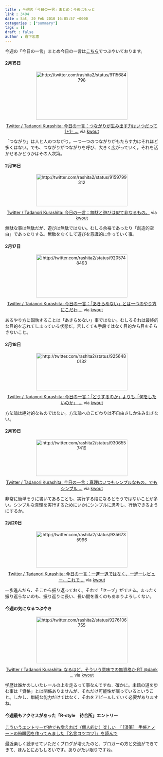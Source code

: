 ```yaml
---
title : 今週の「今日の一言」まとめ：今後はもっと
link : 3404
date : Sat, 20 Feb 2010 16:05:57 +0000
categories : ["summary"]
tags : []
draft : false
author : 倉下忠憲
---
```


今週の「今日の一言」まとめ今日の一言は<a href="http://twitter.com/rashita2">こちら</a>でつぶやいております。
<h4>2月15日</h4>
<div class="kwout" style="text-align: center;"><img src="http://kwout.com/cutout/7/n3/xt/94x_bor_w300.jpg" alt="http://twitter.com/rashita2/status/9115684798" title="Twitter / Tadanori Kurashita: 今日の一言：つながりが生み出す力はいつだって1+1= ..." width="300" height="158" style="border: none;" usemap="#map_7n3xt94x" /><map id="map_7n3xt94x" name="map_7n3xt94x"><area coords="13,84,61,89" href="http://twitter.com/rashita2/status/9115684798" alt="" shape="rect" /><area coords="13,106,36,130" href="http://twitter.com/rashita2" alt="" shape="rect" /><area coords="47,106,104,120" href="http://twitter.com/rashita2" alt="" shape="rect" /></map><p style="margin-top: 10px; text-align: center;"><a href="http://twitter.com/rashita2/status/9115684798">Twitter / Tadanori Kurashita: 今日の一言：つながりが生み出す力はいつだって1+1= ...</a> via <a href="http://kwout.com/quote/7n3xt94x">kwout</a></p></div>
「つながり」は人と人のつながり。一つ一つのつながりがもたらす力はそれほど多くはない。でも、つながりがつながりを呼び、大きく広がっていく。それを活かせるかどうかはその人次第。

<h4>2月16日</h4>
<div class="kwout" style="text-align: center;"><img src="http://kwout.com/cutout/f/9r/fd/c36_bor_w300.jpg" alt="http://twitter.com/rashita2/status/9159799312" title="Twitter / Tadanori Kurashita: 今日の一言：無駄と遊びは似て非なるもの。" width="300" height="106" style="border: none;" usemap="#map_f9rfdc36" /><map id="map_f9rfdc36" name="map_f9rfdc36"><area coords="12,30,61,35" href="http://twitter.com/rashita2/status/9159799312" alt="" shape="rect" /><area coords="12,52,35,76" href="http://twitter.com/rashita2" alt="" shape="rect" /><area coords="46,51,104,66" href="http://twitter.com/rashita2" alt="" shape="rect" /></map><p style="margin-top: 10px; text-align: center;"><a href="http://twitter.com/rashita2/status/9159799312">Twitter / Tadanori Kurashita: 今日の一言：無駄と遊びは似て非なるもの。</a> via <a href="http://kwout.com/quote/f9rfdc36">kwout</a></p></div>
無駄な事は無駄だが、遊びは無駄ではない。むしろ余裕であったり「創造的空白」であったりする。無駄をなくして遊びを意識的に作っていく事。
<h4>2月17日</h4>
<div class="kwout" style="text-align: center;"><img src="http://kwout.com/cutout/u/47/py/jbq_bor_w300.jpg" alt="http://twitter.com/rashita2/status/9205748493" title="Twitter / Tadanori Kurashita: 今日の一言：「あきらめない」とは一つのやり方にこだわ ..." width="300" height="141" style="border: none;" usemap="#map_u47pyjbq" /><map id="map_u47pyjbq" name="map_u47pyjbq"><area coords="13,66,61,71" href="http://twitter.com/rashita2/status/9205748493" alt="" shape="rect" /><area coords="13,88,36,112" href="http://twitter.com/rashita2" alt="" shape="rect" /><area coords="47,88,105,103" href="http://twitter.com/rashita2" alt="" shape="rect" /></map><p style="margin-top: 10px; text-align: center;"><a href="http://twitter.com/rashita2/status/9205748493">Twitter / Tadanori Kurashita: 今日の一言：「あきらめない」とは一つのやり方にこだわ ...</a> via <a href="http://kwout.com/quote/u47pyjbq">kwout</a></p></div>
あるやり方に固執することは「あきらめない」事ではない。むしろそれは最終的な目的を忘れてしまっている状態だ。苦しくても手段ではなく目的から目をそらさないこと。
<h4>2月18日</h4>
<div class="kwout" style="text-align: center;"><img src="http://kwout.com/cutout/m/dn/rf/ehr_bor_w300.jpg" alt="http://twitter.com/rashita2/status/9256480132" title="Twitter / Tadanori Kurashita: 今日の一言：「どうするのか」よりも「何をしたいのか」 ..." width="300" height="123" style="border: none;" usemap="#map_mdnrfehr" /><map id="map_mdnrfehr" name="map_mdnrfehr"><area coords="13,48,61,54" href="http://twitter.com/rashita2/status/9256480132" alt="" shape="rect" /><area coords="13,70,36,94" href="http://twitter.com/rashita2" alt="" shape="rect" /><area coords="46,70,104,84" href="http://twitter.com/rashita2" alt="" shape="rect" /></map><p style="margin-top: 10px; text-align: center;"><a href="http://twitter.com/rashita2/status/9256480132">Twitter / Tadanori Kurashita: 今日の一言：「どうするのか」よりも「何をしたいのか」 ...</a> via <a href="http://kwout.com/quote/mdnrfehr">kwout</a></p></div>
方法論は絶対的なものではない。方法論へのこだわりは不自由さしか生み出さない。
<h4>2月19日</h4>
<div class="kwout" style="text-align: center;"><img src="http://kwout.com/cutout/6/ft/av/7gy_bor_w300.jpg" alt="http://twitter.com/rashita2/status/9306557419" title="Twitter / Tadanori Kurashita: 今日の一言：真理はいつもシンプルなもの。でもシンプル ..." width="300" height="120" style="border: none;" usemap="#map_6ftav7gy" /><map id="map_6ftav7gy" name="map_6ftav7gy"><area coords="12,47,61,52" href="http://twitter.com/rashita2/status/9306557419" alt="" shape="rect" /><area coords="12,69,35,93" href="http://twitter.com/rashita2" alt="" shape="rect" /><area coords="46,68,104,83" href="http://twitter.com/rashita2" alt="" shape="rect" /><area coords="61,47,71,52" href="http://apiwiki.twitter.com/" alt="" shape="rect" /></map><p style="margin-top: 10px; text-align: center;"><a href="http://twitter.com/rashita2/status/9306557419">Twitter / Tadanori Kurashita: 今日の一言：真理はいつもシンプルなもの。でもシンプル ...</a> via <a href="http://kwout.com/quote/6ftav7gy">kwout</a></p></div>
非常に簡単そうに書いてあることも、実行する段になるとそうではないことが多い。シンプルな真理を実行するためにいかにシンプルに思考し、行動できるようにするか。
<h4>2月20日</h4>
<div class="kwout" style="text-align: center;"><img src="http://kwout.com/cutout/s/jf/dh/rwd_bor_w300.jpg" alt="http://twitter.com/rashita2/status/9356735996" title="Twitter / Tadanori Kurashita: 今日の一言：一進一退ではなく、一進一レビュー。これで ..." width="300" height="119" style="border: none;" usemap="#map_sjfdhrwd" /><map id="map_sjfdhrwd" name="map_sjfdhrwd"><area coords="14,48,40,54" href="http://twitter.com/rashita2/status/9356735996" alt="" shape="rect" /><area coords="14,70,37,94" href="http://twitter.com/rashita2" alt="" shape="rect" /><area coords="48,70,105,84" href="http://twitter.com/rashita2" alt="" shape="rect" /></map><p style="margin-top: 10px; text-align: center;"><a href="http://twitter.com/rashita2/status/9356735996">Twitter / Tadanori Kurashita: 今日の一言：一進一退ではなく、一進一レビュー。これで ...</a> via <a href="http://kwout.com/quote/sjfdhrwd">kwout</a></p></div>
一歩進んだら、そこから振り返っておく。それで「セーブ」ができる。まったく振り返らないのも、振り返りに長い、長い間を置くのもあまりよろしくない。
<h4>今週の気になるつぶやき</h4>
<div class="kwout" style="text-align: center;"><img src="http://kwout.com/cutout/8/ga/v8/pmv_bor_w300.jpg" alt="http://twitter.com/rashita2/status/9276106755" title="Twitter / Tadanori Kurashita: なるほど、そういう意味での無資格か RT @dank ..." width="300" height="153" style="border: none;" usemap="#map_8gav8pmv" /><map id="map_8gav8pmv" name="map_8gav8pmv"><area coords="13,137,65,143" href="http://twitter.com/rashita2/status/9276106755" alt="" shape="rect" /><area coords="66,137,95,143" href="http://www.tweetdeck.com/" alt="" shape="rect" /><area coords="25,29,88,44" href="http://twitter.com/dankogai" alt="" shape="rect" /></map><p style="margin-top: 10px; text-align: center;"><a href="http://twitter.com/rashita2/status/9276106755">Twitter / Tadanori Kurashita: なるほど、そういう意味での無資格か RT @dank ...</a> via <a href="http://kwout.com/quote/8gav8pmv">kwout</a></p></div>

学歴は誰かのしいたレールの上を走るって事なんですね．確かに。未踏の道を歩む事は「資格」とは関係ありませんが、それだけ可能性が眠っているということ。しかし、単純な能力だけではなく、それをアピールしていく必要がありますね。
<h4>今週最もアクセスがあった「R-style　待合所」エントリー</h4>
<a href="http://r-style.posterous.com/11695779">こういうエントリーが他でも増えれば（個人的に）楽しい　「［漫筆］ 手帳とノートの俯瞰図を作ってみました［名言コツコツ］」を読んで</a>

最近楽しく読ませていただくブログが増えたのと、ブロガーの方と交流ができてきて、ほんとにおもしろいです。ありがたい限りですね。